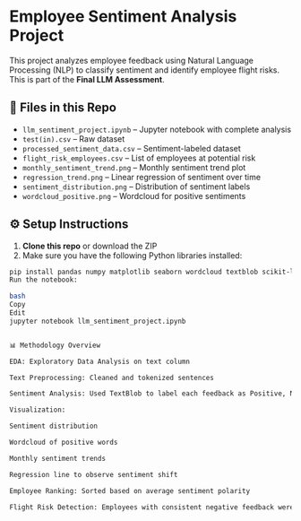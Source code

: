 # Employee Sentiment Analysis Project

This project analyzes employee feedback using Natural Language Processing (NLP) to classify sentiment and identify employee flight risks. This is part of the **Final LLM Assessment**.

## 📁 Files in this Repo

- `llm_sentiment_project.ipynb` – Jupyter notebook with complete analysis
- `test(in).csv` – Raw dataset
- `processed_sentiment_data.csv` – Sentiment-labeled dataset
- `flight_risk_employees.csv` – List of employees at potential risk
- `monthly_sentiment_trend.png` – Monthly sentiment trend plot
- `regression_trend.png` – Linear regression of sentiment over time
- `sentiment_distribution.png` – Distribution of sentiment labels
- `wordcloud_positive.png` – Wordcloud for positive sentiments

## ⚙️ Setup Instructions

1. **Clone this repo** or download the ZIP
2. Make sure you have the following Python libraries installed:
```bash
pip install pandas numpy matplotlib seaborn wordcloud textblob scikit-learn
Run the notebook:

bash
Copy
Edit
jupyter notebook llm_sentiment_project.ipynb


📊 Methodology Overview

EDA: Exploratory Data Analysis on text column

Text Preprocessing: Cleaned and tokenized sentences

Sentiment Analysis: Used TextBlob to label each feedback as Positive, Neutral, or Negative

Visualization:

Sentiment distribution

Wordcloud of positive words

Monthly sentiment trends

Regression line to observe sentiment shift

Employee Ranking: Sorted based on average sentiment polarity

Flight Risk Detection: Employees with consistent negative feedback were flagged